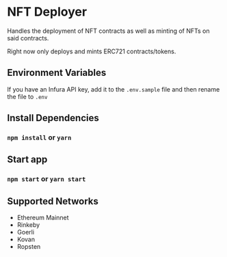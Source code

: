 # NFT Deployer

Handles the deployment of NFT contracts as well as minting of NFTs on said contracts.

Right now only deploys and mints ERC721 contracts/tokens.

## Environment Variables

If you have an Infura API key, add it to the `.env.sample` file and then rename the file to `.env`

## Install Dependencies

### `npm install` or `yarn`

## Start app

### `npm start` or `yarn start`

## Supported Networks

- Ethereum Mainnet
- Rinkeby
- Goerli
- Kovan
- Ropsten